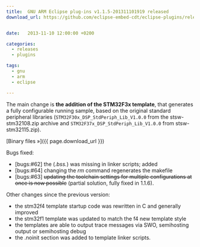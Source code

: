 ```yaml
---
title:  GNU ARM Eclipse plug-ins v1.1.5-201311101919 released
download_url: https://github.com/eclipse-embed-cdt/eclipse-plugins/releases/tag/v1.1.5-201311101919


date:   2013-11-10 12:00:00 +0200

categories:
  - releases
  - plugins

tags:
  - gnu
  - arm
  - eclipse

---
```


The main change is **the addition of the STM32F3x template**, that generates a fully configurable running sample, based on the original standard peripheral libraries (`STM32F30x_DSP_StdPeriph_Lib_V1.0.0` from the stsw-stm32108.zip archive and `STM32F37x_DSP_StdPeriph_Lib_V1.0.0` from stsw-stm32115.zip).

[Binary files »]({{ page.download_url }})

Bugs fixed:

- [bugs:#62] the (*.bss.*) was missing in linker scripts; added
- [bugs:#64] changing the _rm_ command regenerates the makefile
- [bugs:#63] ~~updating the toolchain settings for multiple configurations at once is now possible~~ (partial solution, fully fixed in 1.1.6).

Other changes since the previous version:

- the stm32f4 template startup code was rewritten in C and generally improved
- the stm32f1 template was updated to match the f4 new template style
- the templates are able to output trace messages via SWO, semihosting output or semihosting debug
- the .noinit section was added to template linker scripts.
